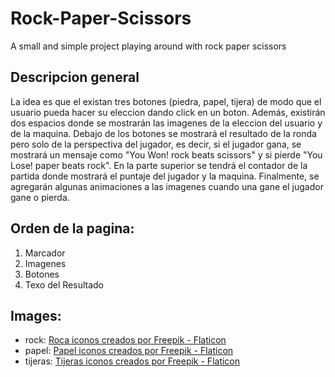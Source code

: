 # Rock-Paper-Scissors
A small and simple project playing around with rock paper scissors  

## Descripcion general
La idea es que el existan tres botones (piedra, papel, tijera) de modo que el usuario pueda hacer su eleccion dando click en un boton. Además, existirán dos espacios donde se mostrarán las imagenes de la eleccion del usuario y de la maquina.
Debajo de los botones se mostrará el resultado de la ronda pero solo de la perspectiva del jugador, es decir, si el jugador gana, se mostrará un mensaje como "You Won! rock beats scissors" y si pierde "You Lose! paper beats rock".
En la parte superior se tendrá el contador de la partida donde mostrará el puntaje del jugador y la maquina.
Finalmente, se agregarán algunas animaciones a las imagenes cuando una gane el jugador gane o pierda. 

## Orden de la pagina:
1. Marcador
2. Imagenes
3. Botones
4. Texo del Resultado

## Images:
* rock: <a href="https://www.flaticon.es/iconos-gratis/roca" title="roca iconos">Roca iconos creados por Freepik - Flaticon</a>
* papel: <a href="https://www.flaticon.es/iconos-gratis/papel" title="papel iconos">Papel iconos creados por Freepik - Flaticon</a>
* tijeras: <a href="https://www.flaticon.es/iconos-gratis/tijeras" title="tijeras iconos">Tijeras iconos creados por Freepik - Flaticon</a>